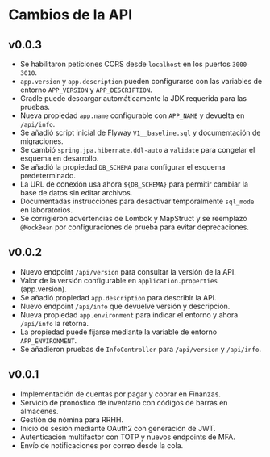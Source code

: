 # Cambios de la API
## v0.0.3
- Se habilitaron peticiones CORS desde `localhost` en los puertos `3000-3010`.
- `app.version` y `app.description` pueden configurarse con las variables de entorno `APP_VERSION` y `APP_DESCRIPTION`.
- Gradle puede descargar automáticamente la JDK requerida para las pruebas.
- Nueva propiedad `app.name` configurable con `APP_NAME` y devuelta en `/api/info`.
- Se añadió script inicial de Flyway `V1__baseline.sql` y documentación de migraciones.
- Se cambió `spring.jpa.hibernate.ddl-auto` a `validate` para congelar el esquema en desarrollo.
- Se añadió la propiedad `DB_SCHEMA` para configurar el esquema predeterminado.
- La URL de conexión usa ahora `${DB_SCHEMA}` para permitir cambiar la base de datos sin editar archivos.
- Documentadas instrucciones para desactivar temporalmente `sql_mode` en laboratorios.
- Se corrigieron advertencias de Lombok y MapStruct y se reemplazó `@MockBean` por
  configuraciones de prueba para evitar deprecaciones.
## v0.0.2
- Nuevo endpoint `/api/version` para consultar la versión de la API.
- Valor de la versión configurable en `application.properties` (app.version).
- Se añadió propiedad `app.description` para describir la API.
- Nuevo endpoint `/api/info` que devuelve versión y descripción.
- Nueva propiedad `app.environment` para indicar el entorno y ahora `/api/info` la retorna.
- La propiedad puede fijarse mediante la variable de entorno `APP_ENVIRONMENT`.
- Se añadieron pruebas de `InfoController` para `/api/version` y `/api/info`.

## v0.0.1
- Implementación de cuentas por pagar y cobrar en Finanzas.
- Servicio de pronóstico de inventario con códigos de barras en almacenes.
- Gestión de nómina para RRHH.
- Inicio de sesión mediante OAuth2 con generación de JWT.
- Autenticación multifactor con TOTP y nuevos endpoints de MFA.
- Envío de notificaciones por correo desde la cola.
